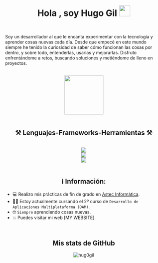 <h1 align="center"><b>Hola , soy Hugo Gil </b><img src="https://media.giphy.com/media/hvRJCLFzcasrR4ia7z/giphy.gif" width="35"></h1>
<br>
<p>
Soy un desarrollador al que le encanta experimentar con la tecnología y aprender cosas nuevas cada día. Desde que empecé en este mundo siempre he tenido la curiosidad de saber cómo funcionan las cosas por dentro, y sobre todo, entenderlas, usarlas y mejorarlas. Disfruto enfrentándome a retos, buscando soluciones y metiéndome de lleno en proyectos.
</p>
<br>
<div align="center">
  <img src="https://media.giphy.com/media/v1.Y2lkPTc5MGI3NjExNWlzajNxbWFxc3oxbGh6enluZW50azJ4eGJ6dmlvZmk5NHNzZThzdSZlcD12MV9naWZzX3NlYXJjaCZjdD1n/HzPtbOKyBoBFsK4hyc/giphy.gif" width="125"/>
</div>
<br>

<h2 align="center">⚒️ Lenguajes-Frameworks-Herramientas ⚒️</h2>
<br/>
<div align="center">
    <img src="https://skillicons.dev/icons?i=html,css,javascript,typescript,php,java,cs,py" /> <br>
  <img src="https://skillicons.dev/icons?i=angular,nodejs,express,laravel,spring" /><br>
    <img src="https://skillicons.dev/icons?i=mongodb,postgres,mysql,firebase,postman,unity,vscode,vercel,docker,git,kali" />
</div>
<br>

<h2 align="center">ℹ️ Información:</h2>

- 💻 Realizo mis prácticas de fin de grado en [Astec Informática](https://www.astec-informatica.com).
- :student: Estoy actualmente cursando el 2º curso de `Desarrollo de Aplicaciones Multiplataforma (DAM)`.
- :nerd_face: `Siempre` aprendiendo cosas nuevas.
- :boom: Puedes visitar mi web [MY WEBSITE].
<br>



<h2 align="center">Mis stats de GitHub </h2>
<p align="center"><img align="center" src="https://github-readme-stats.vercel.app/api/top-langs?username=hug0gil&show_icons=true&theme=dark&locale=en&layout=compact" alt="hug0gil" /></p>

<!--
**hug0gil/hug0gil** is a ✨ _special_ ✨ repository because its `README.md` (this file) appears on your GitHub profile.

Here are some ideas to get you started:

- 🔭 I’m currently working on ...
- 🌱 I’m currently learning ...
- 👯 I’m looking to collaborate on ...
- 🤔 I’m looking for help with ...
- 💬 Ask me about ...
- 📫 How to reach me: ...
- 😄 Pronouns: ...
- ⚡ Fun fact: ...
-->
